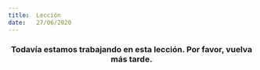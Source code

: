 ```yaml
---
title:  Lección
date:   27/06/2020
---
```


### <center>Todavía estamos trabajando en esta lección. Por favor, vuelva más tarde.</center>